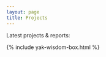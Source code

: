 ```yaml
---
layout: page
title: Projects
---
```


Latest projects & reports:

{% include yak-wisdom-box.html %}
